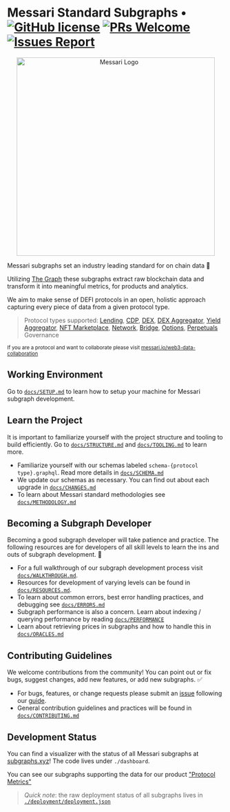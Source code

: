 # Messari Standard Subgraphs &bull; [![GitHub license](https://img.shields.io/badge/license-MIT-blue)](https://github.com/messari/subgraphs/blob/master/LICENSE) [![PRs Welcome](https://img.shields.io/badge/PRs-welcome-brightgreen.svg)](docs/CONTRIBUTING.md) [![Issues Report](https://img.shields.io/badge/issues-report-yellow.svg)](https://github.com/messari/subgraphs/issues/new)

<p align="center">
  <a href="https://messari.io/protocol-explorer/all-protocols">
    <img src="./docs/images/messari-logo.png" alt="Messari Logo" width="460" />
  </a>
</p>

Messari subgraphs set an industry leading standard for on chain data 🚀

Utilizing [The Graph](https://thegraph.com/) these subgraphs extract raw blockchain data and transform it into meaningful metrics, for products and analytics.

We aim to make sense of DEFI protocols in an open, holistic approach capturing every piece of data from a given protocol type.

> Protocol types supported: [Lending](./schema-lending.graphql), [CDP](./schema-lending.graphql), [DEX](./schema-dex-amm.graphql), [DEX Aggregator](./schema-dex-agg.graphql), [Yield Aggregator](./schema-yield.graphql), [NFT Marketplace](./schema-nft-marketplace.graphql), [Network](./schema-network.graphql), [Bridge](./schema-bridge.graphql), [Options](./schema-derivatives-options.graphql), [Perpetuals](./schema-derivatives-perpfutures.graphql) Governance

<sub>If you are a protocol and want to collaborate please visit [messari.io/web3-data-collaboration](https://messari.io/web3-data-collaboration)</sub>

## Working Environment

Go to [`docs/SETUP.md`](./docs/SETUP.md) to learn how to setup your machine for Messari subgraph development.

## Learn the Project

It is important to familiarize yourself with the project structure and tooling to build efficiently. Go to [`docs/STRUCTURE.md`](./docs/STRUCTURE.md) and [`docs/TOOLING.md`](./docs/TOOLING.md) to learn more.

- Familiarize yourself with our schemas labeled `schema-{protocol type}.graphql`. Read more details in [`docs/SCHEMA.md`](./docs/SCHEMA.md)
- We update our schemas as necessary. You can find out about each upgrade in [`docs/CHANGES.md`](./docs/CHANGES.md)
- To learn about Messari standard methodologies see [`docs/METHODOLOGY.md`](./docs/METHODOLOGY.md)

## Becoming a Subgraph Developer

Becoming a good subgraph developer will take patience and practice. The following resources are for developers of all skill levels to learn the ins and outs of subgraph development. 👾

- For a full walkthrough of our subgraph development process visit [`docs/WALKTHROUGH.md`](./docs/WALKTHROUGH.md).
- Resources for development of varying levels can be found in [`docs/RESOURCES.md`](./docs/RESOURCES.md).
- To learn about common errors, best error handling practices, and debugging see [`docs/ERRORS.md`](./docs/ERRORS.md)
- Subgraph performance is also a concern. Learn about indexing / querying performance by reading [`docs/PERFORMANCE`](./docs/PERFORMANCE.md)
- Learn about retrieving prices in subgraphs and how to handle this in [`docs/ORACLES.md`](./docs/ORACLES.md)

## Contributing Guidelines

We welcome contributions from the community! You can point out or fix bugs, suggest changes, add new features, or add new subgraphs. ✅

- For bugs, features, or change requests please submit an [issue](https://github.com/messari/subgraphs/issues) following our [guide](./docs/ISSUES.md).
- General contribution guidelines and practices will be found in [`docs/CONTRIBUTING.md`](./docs/CONTRIBUTING.md)

## Development Status

You can find a visualizer with the status of all Messari subgraphs at [subgraphs.xyz](https://subgraphs.messari.io/)! The code lives under `./dashboard`.

You can see our subgraphs supporting the data for our product ["Protocol Metrics"](https://messari.io/protocol-explorer/all-protocols)

> _Quick note_: the raw deployment status of all subgraphs lives in [`./deployment/deployment.json`](./deployment/deployment.json)
